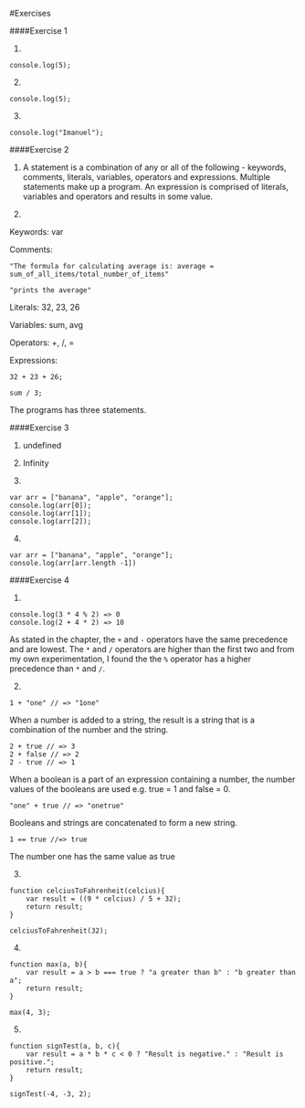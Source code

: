 #Exercises	

####Exercise 1

1)

	console.log(5);

2)

	console.log(5);

3)

	console.log("Imanuel");


####Exercise 2

1) A statement is a combination of any or all of the following - keywords, comments, literals, variables, operators and expressions. Multiple statements make up a program. An expression is comprised of literals, variables and operators and results in some value. 

2) 

Keywords: var

Comments:

	"The formula for calculating average is: average = sum_of_all_items/total_number_of_items"

	"prints the average"

Literals: 32, 23, 26

Variables: sum, avg

Operators: +, /, =

Expressions: 

	32 + 23 + 26;

	sum / 3;

The programs has three statements. 

####Exercise 3

1) undefined

2)	Infinity

3) 

	var arr = ["banana", "apple", "orange"];
	console.log(arr[0]);
	console.log(arr[1]);
	console.log(arr[2]);

4) 

	var arr = ["banana", "apple", "orange"];
	console.log(arr[arr.length -1])


####Exercise 4

1)

	console.log(3 * 4 % 2) => 0 
	console.log(2 + 4 * 2) => 10 

As stated in the chapter, the `+` and `-` operators have the same precedence and are lowest. The `*` and `/` operators are higher than the first two and from my own experimentation, I found the the `%` operator has a higher precedence than `*` and `/`.

2)

	1 + "one" // => "1one"

When a number is added to a string, the result is a string that is a combination of the number and the string. 

	2 + true // => 3
	2 + false // => 2
	2 - true // => 1

When a boolean is a part of an expression containing a number, the number values of the booleans are used e.g. true = 1 and false = 0.

	"one" + true // => "onetrue"

Booleans and strings are concatenated to form a new string. 

	1 == true //=> true

The number one has the same value as true

3) 

	function celciusToFahrenheit(celcius){
		var result = ((9 * celcius) / 5 + 32);
		return result;
	}

	celciusToFahrenheit(32);

4)

	function max(a, b){
		var result = a > b === true ? "a greater than b" : "b greater than a";
		return result;
	}

	max(4, 3);

5)

	function signTest(a, b, c){
		var result = a * b * c < 0 ? "Result is negative." : "Result is positive.";
		return result;
	}

	signTest(-4, -3, 2);
